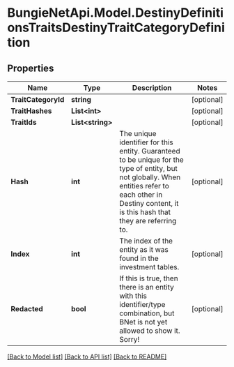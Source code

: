 
# BungieNetApi.Model.DestinyDefinitionsTraitsDestinyTraitCategoryDefinition

## Properties

Name | Type | Description | Notes
------------ | ------------- | ------------- | -------------
**TraitCategoryId** | **string** |  | [optional] 
**TraitHashes** | **List&lt;int&gt;** |  | [optional] 
**TraitIds** | **List&lt;string&gt;** |  | [optional] 
**Hash** | **int** | The unique identifier for this entity. Guaranteed to be unique for the type of entity, but not globally.  When entities refer to each other in Destiny content, it is this hash that they are referring to. | [optional] 
**Index** | **int** | The index of the entity as it was found in the investment tables. | [optional] 
**Redacted** | **bool** | If this is true, then there is an entity with this identifier/type combination, but BNet is not yet allowed to show it. Sorry! | [optional] 

[[Back to Model list]](../README.md#documentation-for-models)
[[Back to API list]](../README.md#documentation-for-api-endpoints)
[[Back to README]](../README.md)

